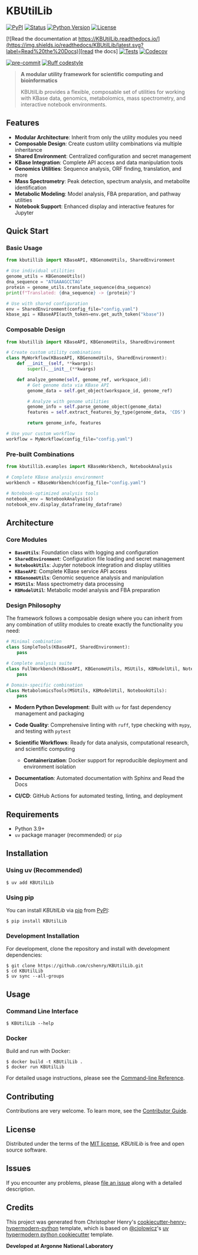 # KBUtilLib

[![PyPI](https://img.shields.io/pypi/v/KBUtilLib.svg)][pypi status]
[![Status](https://img.shields.io/pypi/status/KBUtilLib.svg)][pypi status]
[![Python Version](https://img.shields.io/pypi/pyversions/KBUtilLib)][pypi status]
[![License](https://img.shields.io/pypi/l/KBUtilLib)][license]

[![Read the documentation at https://KBUtilLib.readthedocs.io/](https://img.shields.io/readthedocs/KBUtilLib/latest.svg?label=Read%20the%20Docs)][read the docs]
[![Tests](https://github.com/cshenry/KBUtilLib/workflows/Tests/badge.svg)][tests]
[![Codecov](https://codecov.io/gh/cshenry/KBUtilLib/branch/main/graph/badge.svg)][codecov]

[![pre-commit](https://img.shields.io/badge/pre--commit-enabled-brightgreen?logo=pre-commit&logoColor=white)][pre-commit]
[![Ruff codestyle][ruff badge]][ruff project]

> **A modular utility framework for scientific computing and bioinformatics**
>
> KBUtilLib provides a flexible, composable set of utilities for working with KBase data, genomics, metabolomics, mass spectrometry, and interactive notebook environments.

## Features

- **Modular Architecture**: Inherit from only the utility modules you need
- **Composable Design**: Create custom utility combinations via multiple inheritance
- **Shared Environment**: Centralized configuration and secret management
- **KBase Integration**: Complete API access and data manipulation tools
- **Genomics Utilities**: Sequence analysis, ORF finding, translation, and more
- **Mass Spectrometry**: Peak detection, spectrum analysis, and metabolite identification
- **Metabolic Modeling**: Model analysis, FBA preparation, and pathway utilities
- **Notebook Support**: Enhanced display and interactive features for Jupyter

## Quick Start

### Basic Usage

```python
from kbutillib import KBaseAPI, KBGenomeUtils, SharedEnvironment

# Use individual utilities
genome_utils = KBGenomeUtils()
dna_sequence = "ATGAAAGCCTAG"
protein = genome_utils.translate_sequence(dna_sequence)
print(f"Translated: {dna_sequence} -> {protein}")

# Use with shared configuration
env = SharedEnvironment(config_file="config.yaml")
kbase_api = KBaseAPI(auth_token=env.get_auth_token("kbase"))
```

### Composable Design

```python
from kbutillib import KBaseAPI, KBGenomeUtils, SharedEnvironment

# Create custom utility combinations
class MyWorkflow(KBaseAPI, KBGenomeUtils, SharedEnvironment):
    def __init__(self, **kwargs):
        super().__init__(**kwargs)

    def analyze_genome(self, genome_ref, workspace_id):
        # Get genome data via KBase API
        genome_data = self.get_object(workspace_id, genome_ref)

        # Analyze with genome utilities
        genome_info = self.parse_genome_object(genome_data)
        features = self.extract_features_by_type(genome_data, 'CDS')

        return genome_info, features

# Use your custom workflow
workflow = MyWorkflow(config_file="config.yaml")
```

### Pre-built Combinations

```python
from kbutillib.examples import KBaseWorkbench, NotebookAnalysis

# Complete KBase analysis environment
workbench = KBaseWorkbench(config_file="config.yaml")

# Notebook-optimized analysis tools
notebook_env = NotebookAnalysis()
notebook_env.display_dataframe(my_dataframe)
```

## Architecture

### Core Modules

- **`BaseUtils`**: Foundation class with logging and configuration
- **`SharedEnvironment`**: Configuration file loading and secret management
- **`NotebookUtils`**: Jupyter notebook integration and display utilities
- **`KBaseAPI`**: Complete KBase service API access
- **`KBGenomeUtils`**: Genomic sequence analysis and manipulation
- **`MSUtils`**: Mass spectrometry data processing
- **`KBModelUtil`**: Metabolic model analysis and FBA preparation

### Design Philosophy

The framework follows a composable design where you can inherit from any combination of utility modules to create exactly the functionality you need:

```python
# Minimal combination
class SimpleTools(KBaseAPI, SharedEnvironment):
    pass

# Complete analysis suite
class FullWorkbench(KBaseAPI, KBGenomeUtils, MSUtils, KBModelUtil, NotebookUtils, SharedEnvironment):
    pass

# Domain-specific combination
class MetabolomicsTools(MSUtils, KBModelUtil, NotebookUtils):
    pass
```

- **Modern Python Development**: Built with `uv` for fast dependency management and packaging
- **Code Quality**: Comprehensive linting with `ruff`, type checking with `mypy`, and testing with `pytest`
- **Scientific Workflows**: Ready for data analysis, computational research, and scientific computing

  - **Containerization**: Docker support for reproducible deployment and environment isolation

- **Documentation**: Automated documentation with Sphinx and Read the Docs
- **CI/CD**: GitHub Actions for automated testing, linting, and deployment

## Requirements

- Python 3.9+
- `uv` package manager (recommended) or `pip`

## Installation

### Using uv (Recommended)

```console
$ uv add KBUtilLib
```

### Using pip

You can install _KBUtilLib_ via [pip] from [PyPI]:

```console
$ pip install KBUtilLib
```

### Development Installation

For development, clone the repository and install with development dependencies:

```console
$ git clone https://github.com/cshenry/KBUtilLib.git
$ cd KBUtilLib
$ uv sync --all-groups
```

## Usage

### Command Line Interface

```console
$ KBUtilLib --help
```

### Docker

Build and run with Docker:

```console
$ docker build -t KBUtilLib .
$ docker run KBUtilLib
```

For detailed usage instructions, please see the [Command-line Reference].

## Contributing

Contributions are very welcome.
To learn more, see the [Contributor Guide].

## License

Distributed under the terms of the [MIT license][license],
_KBUtilLib_ is free and open source software.

## Issues

If you encounter any problems,
please [file an issue] along with a detailed description.

## Credits

This project was generated from Christopher Henry's [cookiecutter-henry-hypermodern-python] template,
which is based on [@cjolowicz]'s [uv hypermodern python cookiecutter] template.

**Developed at Argonne National Laboratory**

[@cjolowicz]: https://github.com/cjolowicz
[pypi]: https://pypi.org/
[pypi status]: https://pypi.org/project/KBUtilLib/
[read the docs]: https://KBUtilLib.readthedocs.io/
[tests]: https://github.com/cshenry/KBUtilLib/actions?workflow=Tests
[codecov]: https://app.codecov.io/gh/cshenry/KBUtilLib
[pre-commit]: https://github.com/pre-commit/pre-commit
[ruff badge]: https://img.shields.io/endpoint?url=https://raw.githubusercontent.com/astral-sh/ruff/main/assets/badge/v2.json
[ruff project]: https://github.com/charliermarsh/ruff
[cookiecutter-henry-hypermodern-python]: https://github.com/chenry/cookiecutter-henry-hypermodern-python
[uv hypermodern python cookiecutter]: https://github.com/bosd/cookiecutter-uv-hypermodern-python
[file an issue]: https://github.com/cshenry/KBUtilLib/issues
[pip]: https://pip.pypa.io/

<!-- github-only -->

[license]: https://github.com/cshenry/KBUtilLib/blob/main/LICENSE
[contributor guide]: https://github.com/cshenry/KBUtilLib/blob/main/CONTRIBUTING.md
[command-line reference]: https://KBUtilLib.readthedocs.io/en/latest/usage.html
